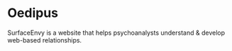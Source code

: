 Oedipus
=======
SurfaceEnvy is a website that helps psychoanalysts understand & develop web-based relationships. 
